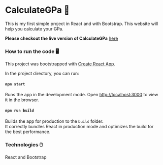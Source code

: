 # CalculateGPa 🏫
This is my first simple project in React and with Bootstrap. This website will help you calculate your GPa. 

__Please checkout the live version of CalculateGPa__ [here](https://hannesbrinklert.github.io/CalculateGPa/)

### How to run the code 🖥️

This project was bootstrapped with [Create React App](https://github.com/facebook/create-react-app).

In the project directory, you can run:

#### `npm start`

Runs the app in the development mode.
Open [http://localhost:3000](http://localhost:3000) to view it in the browser.

#### `npm run build`

Builds the app for production to the `build` folder.<br />
It correctly bundles React in production mode and optimizes the build for the best performance.

### Technologies 🖱️
React and Bootstrap
